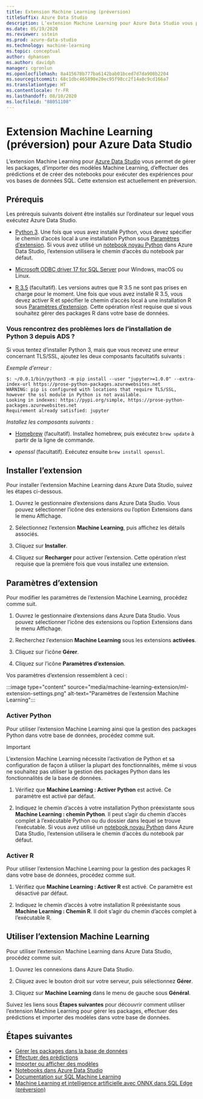 ```yaml
---
title: Extension Machine Learning (préversion)
titleSuffix: Azure Data Studio
description: L’extension Machine Learning pour Azure Data Studio vous permet de gérer les packages, d’importer des modèles Machine Learning, d’effectuer des prédictions et de créer des notebooks pour exécuter des expériences pour vos bases de données SQL.
ms.date: 05/19/2020
ms.reviewer: sstein
ms.prod: azure-data-studio
ms.technology: machine-learning
ms.topic: conceptual
author: dphansen
ms.author: davidph
manager: cgronlun
ms.openlocfilehash: 8a415678b777ba6142bab01bced7d7da908b2204
ms.sourcegitcommit: 68c1dbc465898e20ec95f98cc2f14a8c9cd166a7
ms.translationtype: HT
ms.contentlocale: fr-FR
ms.lasthandoff: 08/10/2020
ms.locfileid: "88051108"
---
```

# <a name="machine-learning-extension-preview-for-azure-data-studio"></a>Extension Machine Learning (préversion) pour Azure Data Studio

L’extension Machine Learning pour [Azure Data Studio](what-is.md) vous permet de gérer les packages, d’importer des modèles Machine Learning, d’effectuer des prédictions et de créer des notebooks pour exécuter des expériences pour vos bases de données SQL. Cette extension est actuellement en préversion.

## <a name="prerequisites"></a>Prérequis

Les prérequis suivants doivent être installés sur l’ordinateur sur lequel vous exécutez Azure Data Studio.

- [Python 3](https://www.python.org/downloads/). Une fois que vous avez installé Python, vous devez spécifier le chemin d’accès local à une installation Python sous [Paramètres d’extension](#settings). Si vous avez utilisé un [notebook noyau Python](notebooks-tutorial-python-kernel.md) dans Azure Data Studio, l’extension utilisera le chemin d’accès du notebook par défaut.

- [Microsoft ODBC driver 17 for SQL Server](../connect/odbc/download-odbc-driver-for-sql-server.md) pour Windows, macOS ou Linux.

- [R 3.5](https://www.r-project.org/) (facultatif). Les versions autres que R 3.5 ne sont pas prises en charge pour le moment. Une fois que vous avez installé R 3.5, vous devez activer R et spécifier le chemin d’accès local à une installation R sous [Paramètres d’extension](#settings). Cette opération n’est requise que si vous souhaitez gérer des packages R dans votre base de données.

### <a name="trouble-installing-python-3-from-within-ads"></a>Vous rencontrez des problèmes lors de l’installation de Python 3 depuis ADS ?
Si vous tentez d’installer Python 3, mais que vous recevez une erreur concernant TLS/SSL, ajoutez les deux composants facultatifs suivants :

_Exemple d’erreur :_
```
$: ~/0.0.1/bin/python3 -m pip install --user "jupyter>=1.0.0" --extra-index-url https://prose-python-packages.azurewebsites.net
WARNING: pip is configured with locations that require TLS/SSL, however the ssl module in Python is not available.
Looking in indexes: https://pypi.org/simple, https://prose-python-packages.azurewebsites.net
Requirement already satisfied: jupyter
```

_Installez les composants suivants :_

- [Homebrew](https://brew.sh) (facultatif). Installez homebrew, puis exécutez `brew update` à partir de la ligne de commande.

- *openssl* (facultatif). Exécutez ensuite `brew install openssl`.

## <a name="install-the-extension"></a>Installer l’extension

Pour installer l’extension Machine Learning dans Azure Data Studio, suivez les étapes ci-dessous.

1. Ouvrez le gestionnaire d’extensions dans Azure Data Studio. Vous pouvez sélectionner l’icône des extensions ou l’option Extensions dans le menu Affichage.

1. Sélectionnez l’extension **Machine Learning**, puis affichez les détails associés.

1. Cliquez sur **Installer**.

1. Cliquez sur **Recharger** pour activer l’extension. Cette opération n’est requise que la première fois que vous installez une extension.

<a name="settings"></a>

## <a name="extension-settings"></a>Paramètres d’extension

Pour modifier les paramètres de l’extension Machine Learning, procédez comme suit.

1. Ouvrez le gestionnaire d’extensions dans Azure Data Studio. Vous pouvez sélectionner l’icône des extensions ou l’option Extensions dans le menu Affichage.

1. Recherchez l’extension **Machine Learning** sous les extensions **activées**.

1. Cliquez sur l’icône **Gérer**.

1. Cliquez sur l’icône **Paramètres d’extension**.

Vos paramètres d’extension ressemblent à ceci :

:::image type="content" source="media/machine-learning-extension/ml-extension-settings.png" alt-text="Paramètres de l’extension Machine Learning":::

### <a name="enable-python"></a>Activer Python

Pour utiliser l’extension Machine Learning ainsi que la gestion des packages Python dans votre base de données, procédez comme suit.

> [!IMPORTANT]
> L’extension Machine Learning nécessite l’activation de Python et sa configuration de façon à utiliser la plupart des fonctionnalités, même si vous ne souhaitez pas utiliser la gestion des packages Python dans les fonctionnalités de la base de données.

1. Vérifiez que **Machine Learning : Activer Python** est activé. Ce paramètre est activé par défaut.

1. Indiquez le chemin d’accès à votre installation Python préexistante sous **Machine Learning : chemin Python**. Il peut s’agir du chemin d’accès complet à l’exécutable Python ou du dossier dans lequel se trouve l’exécutable. Si vous avez utilisé un [notebook noyau Python](notebooks-tutorial-python-kernel.md) dans Azure Data Studio, l’extension utilisera le chemin d’accès du notebook par défaut.

### <a name="enable-r"></a>Activer R

Pour utiliser l’extension Machine Learning pour la gestion des packages R dans votre base de données, procédez comme suit.

1. Vérifiez que **Machine Learning : Activer R** est activé. Ce paramètre est désactivé par défaut.

1. Indiquez le chemin d’accès à votre installation R préexistante sous **Machine Learning : Chemin R**. Il doit s’agir du chemin d’accès complet à l’exécutable R. 

## <a name="use-the-machine-learning-extension"></a>Utiliser l’extension Machine Learning

Pour utiliser l’extension Machine Learning dans Azure Data Studio, procédez comme suit.

1. Ouvrez les connexions dans Azure Data Studio.

1. Cliquez avec le bouton droit sur votre serveur, puis sélectionnez **Gérer**.

1. Cliquez sur **Machine Learning** dans le menu de gauche sous **Général**.

Suivez les liens sous **Étapes suivantes** pour découvrir comment utiliser l’extension Machine Learning pour gérer les packages, effectuer des prédictions et importer des modèles dans votre base de données.

## <a name="next-steps"></a>Étapes suivantes

- [Gérer les packages dans la base de données](machine-learning-extension-manage-packages.md)
- [Effectuer des prédictions](machine-learning-extension-predictions.md)
- [Importer ou afficher des modèles](machine-learning-extension-import-view-models.md)
- [Notebooks dans Azure Data Studio](notebooks-guidance.md)
- [Documentation sur SQL Machine Learning](../machine-learning/index.yml)
- [Machine Learning et intelligence artificielle avec ONNX dans SQL Edge (préversion)](/azure/azure-sql-edge/onnx-overview)

